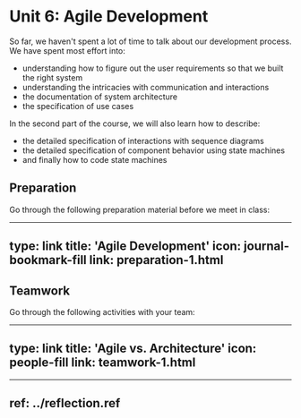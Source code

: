 # Unit 6: Agile Development


So far, we haven't spent a lot of time to talk about our development process. We have spent most effort into: 

* understanding how to figure out the user requirements so that we built the right system
* understanding the intricacies with communication and interactions
* the documentation of system architecture
* the specification of use cases

In the second part of the course, we will also learn how to describe:

* the detailed specification of interactions with sequence diagrams
* the detailed specification of component behavior using state machines
* and finally how to code state machines


## Preparation

Go through the following preparation material before we meet in class:


---
type: link
title: 'Agile Development'
icon: journal-bookmark-fill
link: preparation-1.html
---


## Teamwork

Go through the following activities with your team:


---
type: link
title: 'Agile vs. Architecture'
icon: people-fill
link: teamwork-1.html
---


---
ref: ../reflection.ref
---